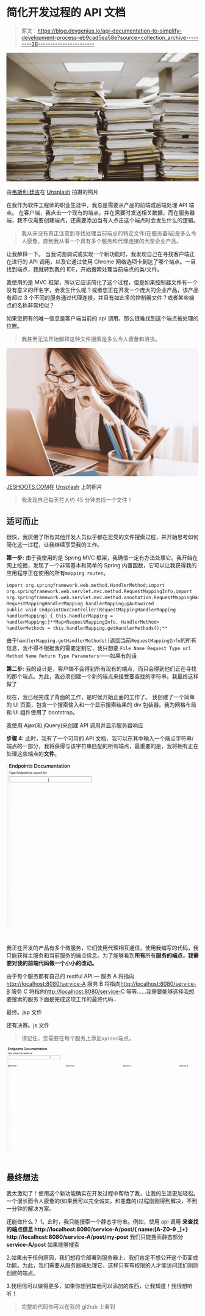 # 简化开发过程的 API 文档

> 原文：<https://blog.devgenius.io/api-documentation-to-simplify-development-process-eb9cad5ea58e?source=collection_archive---------36----------------------->

![](img/a855876162af8382a94336918da5ee8f.png)

由[韦斯利·廷吉](https://unsplash.com/@wesleyphotography?utm_source=medium&utm_medium=referral)在 [Unsplash](https://unsplash.com?utm_source=medium&utm_medium=referral) 拍摄的照片

在我作为软件工程师的职业生涯中，我总是需要从产品的前端或后端处理 API 端点。
在客户端，我点击一个现有的端点，并在需要时发送相关数据，而在服务器端，我不仅需要创建端点，还需要添加当有人点击这个端点时会发生什么的逻辑。

> 我从来没有真正注意到寻找处理当前端点的特定文件(在服务器端)是多么令人疲惫，直到我从事一个具有多个服务和代理连接的大型企业产品。

让我解释一下。
当我试图调试或实现一个新功能时，我发现自己在寻找客户端正在进行的 API 调用，以及它通过使用 Chrome 网络选项卡到达了哪个端点。一旦找到端点，我就转到我的 IDE，开始搜索处理当前端点的类/文件。

我使用的是 MVC 框架，所以它应该简化了这个过程，但是如果控制器文件有一个没有意义的坏名字，会发生什么呢？或者您正在开发一个庞大的企业产品，该产品有超过 3 个不同的服务通过代理连接，并且有如此多的控制器文件？或者某些端点的名称非常相似？

如果您拥有的唯一信息是客户端当前的 api 调用，那么很难找到这个端点被处理的位置。

> 我甚至无法开始解释这种文件搜索是多么令人疲惫和沮丧。

![](img/e4274861c70c03a608421487d578e353.png)

[JESHOOTS.COM](https://unsplash.com/@jeshoots?utm_source=medium&utm_medium=referral)在 [Unsplash](https://unsplash.com?utm_source=medium&utm_medium=referral) 上的照片

> 我发现自己每天花大约 45 分钟去找一个文件！

## **适可而止**

很快，我厌倦了所有其他开发人员似乎都在忍受的文件搜索过程，并开始思考如何简化这一过程，让我继续享受我的工作。

**第一步:**
由于我使用的是 Spring MVC 框架，我确信一定有办法处理它。我开始在网上挖掘，发现了一个非常基本和简单的 Spring 内置函数，它可以让我获得我的应用程序正在使用的所有`mapping routes`。

```
import org.springframework.web.method.HandlerMethod;import org.springframework.web.servlet.mvc.method.RequestMappingInfo;import org.springframework.web.servlet.mvc.method.annotation.RequestMappingHandlerMapping;private RequestMappingHandlerMapping handlerMapping;@Autowired
public void EndpointDocController(RequestMappingHandlerMapping handlerMapping) { this.handlerMapping = handlerMapping;}**Map<RequestMappingInfo, HandlerMethod> handlerMethods = this.handlerMapping.getHandlerMethods();**
```

由于`handlerMapping.getHandlerMethods()`返回当前`RequestMappingInfo`的所有信息，我不得不根据我的需要定制它，我只想要 `File Name
Request Type
url
Method Name
Return Type
Parameters`——如果有的话

**第二步:** 我的设计是，客户端不会得到所有现有的端点，而只会得到他们正在寻找的那个端点。为此，我必须创建一个新的端点来接受要查找的字符串。我最终这样做了

现在，我已经完成了背面的工作，是时候开始正面的工作了。
我创建了一个简单的 UI 页面，包含一个搜索输入和一个显示搜索结果的 div 包装器。我为网格布局和 UI 组件使用了 bootstrap。

我使用 Ajax(和 jQuery)来创建 API 调用并显示服务器响应

**步骤 4:** 此时，我有了一个可用的 API 文档，我可以在其中输入一个端点字符串/端点的一部分，我将获得与该字符串匹配的所有端点，最重要的是，我将拥有正在处理这些端点的**文件**。

![](img/edabe320b99f48fb05c0092bd2c50f44.png)

我正在开发的产品有多个微服务，它们使用代理相互通信，使用我编写的代码，我只能获得主服务和当前服务的端点信息。为了能够看到**所有**所有**服务的端点，我需要对我的前端代码做一个小小的改动。**

由于每个服务都有自己的 restful API —
服务 A 将指向[http://localhost:8080/service-A](http://localhost:8080/service-a)
服务 B 将指向[http://localhost:8080/service-B](http://localhost:8080/service-a)
服务 C 将指向[http://localhost:8080/service-](http://localhost:8080/service-a)C
等等……我需要能够选择我想要搜索的服务下面是完成这项工作的最终代码..

最终。jsp 文件

还有决赛。js 文件

> 请记住，您需要在每个服务上添加`apidoc`端点。

![](img/bb67e5e0af4fef5abe1ba2ad17586af8.png)

## **最终想法**

我太激动了！使用这个新功能确实在开发过程中帮助了我，让我的生活更加轻松。一个漫长而令人疲惫的(如果我可以完全诚实，和愚蠢的)过程刚刚得到解决，不到一分钟的解决方案。

还能做什么？
1。此时，我只能搜索一个静态字符串。例如，使用 api 调用
**来查找
**的端点信息 http://localhost:8080/service-A/post/{ name:[A-Z0–9 _]+}** http://localhost:8080/service-A/post/my-post** 我们只能搜索静态部分
**service-A/post**
如果能够搜索

2.如果出于任何原因，我们想将它部署到服务器上，我们肯定不想公开这个页面或功能。为此，我们需要从服务器端处理它，这样只有有权限的人才能访问我们刚刚创建的端点。

3.我相信可以做得更多，如果你想到其他可以添加的东西，让我知道！我很想听听！

> 完整的代码你可以在我的 github 上看到